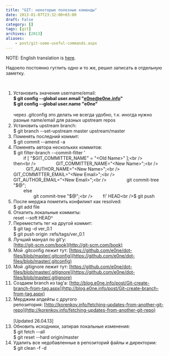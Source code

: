 ```yaml
---
title: "GIT: некоторые полезные команды"
date: 2013-01-07T23:32:00+03:00
draft: False
category: []
tags: [git]
archives: [2013]
aliases:
    - post/git-some-useful-commands.aspx
---
```


NOTE: English translation is [here](https://blog.e0ne.info/post/some-useful-git-commands-en/).
 

Надоело постоянно гуглить одно и то же, решил записать в отдельную заметку.

 

1. Установить значения username/email:<br />**$ git config --global user.email "e0ne@e0ne.info"<br />$ git config --global user.name "e0ne"<br />**<br />через .gitconfig это делать не всегда удобно, т.к. иногда нужно разные name/email для разных upstream repos
1. Установить upstream branch:<br />$ git branch --set-upstream master upstream/master
1. Поменять последний коммит:<br />$ git commit --amend -a
1. Поменять автора нескольких коммитов:<br />$ git filter-branch --commit-filter '<br />        if [ "$GIT_COMMITTER_NAME" = "<Old Name>" ];<br />        then<br />                GIT_COMMITTER_NAME="<New Name>";<br />                GIT_AUTHOR_NAME="<New Name>";<br />                GIT_COMMITTER_EMAIL="<New Email>";<br />                GIT_AUTHOR_EMAIL="<New Email>";<br />                git commit-tree "$@";<br />        else<br />                git commit-tree "$@";<br />        fi' HEAD<br />$ git push
1. После мерджа пометить конфиликт как resolved:<br />$ git add file
1. Откатить локальные коммиты:<br />reset --soft HEAD^
1. Переместить тег на другой коммит:<br />$ git tag -d ver_0.1<br />$ git push origin :refs/tags/ver_0.1
1. Лучший мануал по git’у:<br />[http://git-scm.com/book](http://git-scm.com/book)
1. Мой .gitconfig лежит тут: [https://github.com/e0ne/dot-files/blob/master/.gitconfig](https://github.com/e0ne/dot-files/blob/master/.gitconfig)
1. Мой .gitignore лежит тут: [https://github.com/e0ne/dot-files/blob/master/.gitignore](https://github.com/e0ne/dot-files/blob/master/.gitignore)
1. Cоздаем branch из tag'а: [http://blog.e0ne.info/post/Git-create-branch-from-tag.aspx](http://blog.e0ne.info/post/Git-create-branch-from-tag.aspx)
1. Мерджим апдейты с другого репозитория: [http://korenkov.info/fetching-updates-from-another-git-repo](http://korenkov.info/fetching-updates-from-another-git-repo)<br /><br />[Updated 26.04.13]
1. Обновить исходники, затирая локальные изменения:<br />$ git fetch --all<br />$ git reset --hard origin/master
1. Удалить все недобавленные в репозиторий файлы и директории:<br />$ git clean -f -d

 

